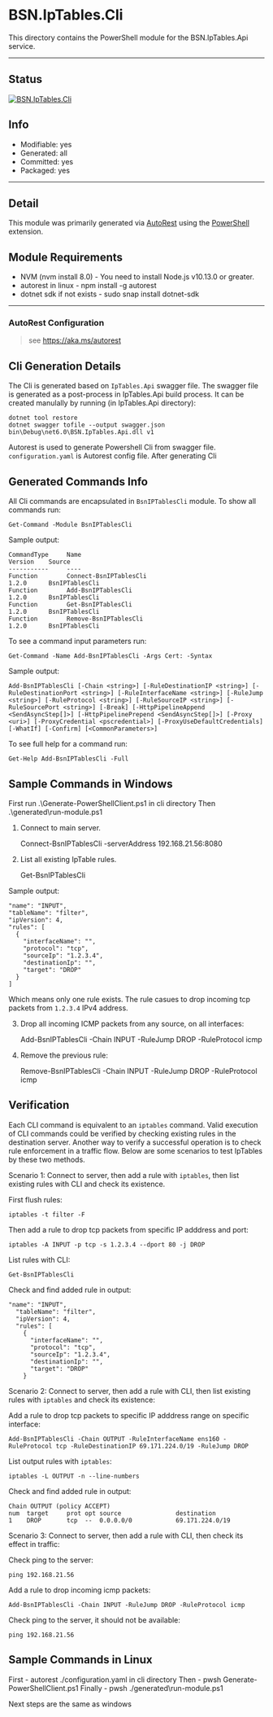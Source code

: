 <!-- region Generated -->
# BSN.IpTables.Cli

This directory contains the PowerShell module for the BSN.IpTables.Api service.

---

## Status

[![BSN.IpTables.Cli](https://img.shields.io/powershellgallery/v/BSN.IpTables.Cli.svg?style=flat-square&label=BSN.IpTables.Cli "BSN.IpTables.Cli")](https://www.powershellgallery.com/packages/BSN.IpTables.Cli/)

## Info

- Modifiable: yes
- Generated: all
- Committed: yes
- Packaged: yes

---

## Detail

This module was primarily generated via [AutoRest](https://github.com/Azure/autorest) using the [PowerShell](https://github.com/Azure/autorest.powershell) extension.

## Module Requirements

- NVM (nvm install 8.0) - You need to install Node.js v10.13.0 or greater.
- autorest in linux - npm install -g autorest
- dotnet sdk if not exists - sudo snap install dotnet-sdk

---

### AutoRest Configuration

> see <https://aka.ms/autorest>

## Cli Generation Details

The Cli is generated based on `IpTables.Api` swagger file. The swagger file is generated as a post-process in IpTables.Api build process. It can be created manulally by running (in IpTables.Api directory):

    dotnet tool restore
    dotnet swagger tofile --output swagger.json bin\Debug\net6.0\BSN.IpTables.Api.dll v1

Autorest is used to generate Powershell Cli from swagger file. `configuration.yaml` is Autorest config file. After generating Cli

## Generated Commands Info

All Cli commands are encapsulated in `BsnIPTablesCli` module. To show all commands run:

    Get-Command -Module BsnIPTablesCli

Sample output:

    CommandType     Name                                               Version    Source
    -----------     ----    
    Function        Connect-BsnIPTablesCli                             1.2.0      BsnIPTablesCli
    Function        Add-BsnIPTablesCli                                 1.2.0      BsnIPTablesCli
    Function        Get-BsnIPTablesCli                                 1.2.0      BsnIPTablesCli
    Function        Remove-BsnIPTablesCli                              1.2.0      BsnIPTablesCli

To see a command input parameters run:

    Get-Command -Name Add-BsnIPTablesCli -Args Cert: -Syntax

Sample output:

    Add-BsnIPTablesCli [-Chain <string>] [-RuleDestinationIP <string>] [-RuleDestinationPort <string>] [-RuleInterfaceName <string>] [-RuleJump <string>] [-RuleProtocol <string>] [-RuleSourceIP <string>] [-RuleSourcePort <string>] [-Break] [-HttpPipelineAppend <SendAsyncStep[]>] [-HttpPipelinePrepend <SendAsyncStep[]>] [-Proxy <uri>] [-ProxyCredential <pscredential>] [-ProxyUseDefaultCredentials] [-WhatIf] [-Confirm] [<CommonParameters>]


To see full help for a command run:

    Get-Help Add-BsnIPTablesCli -Full

## Sample Commands in Windows
First run .\Generate-PowerShellClient.ps1 in cli directory
Then .\generated\run-module.ps1

1. Connect to main server.

    Connect-BsnIPTablesCli -serverAddress 192.168.21.56:8080

2. List all existing IpTable rules.

    Get-BsnIPTablesCli 

Sample output:

    "name": "INPUT",
    "tableName": "filter",
    "ipVersion": 4,
    "rules": [
      {
        "interfaceName": "",
        "protocol": "tcp",
        "sourceIp": "1.2.3.4",
        "destinationIp": "",
        "target": "DROP"
      }
    ]

Which means only one rule exists. The rule casues to drop incoming tcp packets from `1.2.3.4` IPv4 address.

3. Drop all incoming ICMP packets from any source, on all interfaces:

    Add-BsnIPTablesCli -Chain INPUT -RuleJump DROP -RuleProtocol icmp

4. Remove the previous rule:

    Remove-BsnIPTablesCli -Chain INPUT -RuleJump DROP -RuleProtocol icmp
 
## Verification

Each CLI command is equivalent to an `iptables` command. Valid execution of CLI commands could be verified by checking existing rules in the destination server.
Another way to verify a successful operation is to check rule enforcement in a traffic flow. Below are some scenarios to test IpTables by these two methods.

Scenario 1: Connect to server, then add a rule with `iptables`, then list existing rules with CLI and check its existence.

First flush rules:

    iptables -t filter -F

Then add a rule to drop tcp packets from specific IP adddress and port:

    iptables -A INPUT -p tcp -s 1.2.3.4 --dport 80 -j DROP

List rules with CLI:

    Get-BsnIPTablesCli

Check and find added rule in output:

    "name": "INPUT",
      "tableName": "filter",
      "ipVersion": 4,
      "rules": [
        {
          "interfaceName": "",
          "protocol": "tcp",
          "sourceIp": "1.2.3.4",
          "destinationIp": "",
          "target": "DROP"
        }

Scenario 2: Connect to server, then add a rule with CLI, then list existing rules with `iptables` and check its existence:

Add a rule to drop tcp packets to specific IP adddress range on specific interface:

    Add-BsnIPTablesCli -Chain OUTPUT -RuleInterfaceName ens160 -RuleProtocol tcp -RuleDestinationIP 69.171.224.0/19 -RuleJump DROP

List output rules with `iptables`:

    iptables -L OUTPUT -n --line-numbers

Check and find added rule in output:

    Chain OUTPUT (policy ACCEPT)
    num  target     prot opt source               destination
    1    DROP       tcp  --  0.0.0.0/0            69.171.224.0/19

Scenario 3: Connect to server, then add a rule with CLI, then check its effect in traffic:

Check ping to the server:

    ping 192.168.21.56

Add a rule to drop incoming icmp packets:

    Add-BsnIPTablesCli -Chain INPUT -RuleJump DROP -RuleProtocol icmp

Check ping to the server, it should not be available:

    ping 192.168.21.56

## Sample Commands in Linux
First - autorest ./configuration.yaml in cli directory 
Then - pwsh Generate-PowerShellClient.ps1
Finally - pwsh ./generated\run-module.ps1

Next steps are the same as windows
